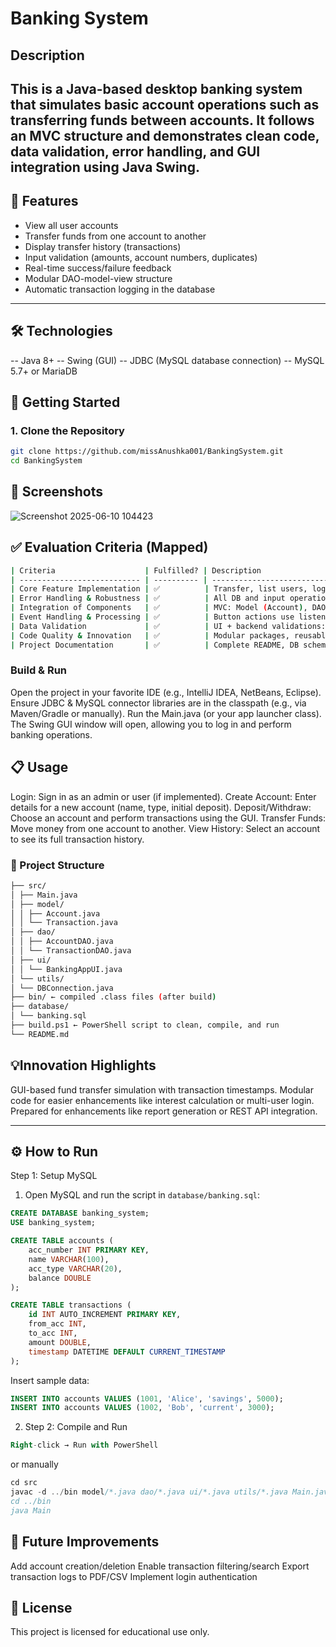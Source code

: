 # Banking System


## Description

This is a **Java-based desktop banking system** that simulates basic account operations such as transferring funds between accounts. It follows an MVC structure and demonstrates clean code, data validation, error handling, and GUI integration using Java Swing.
---

## 🌟 Features

- View all user accounts
- Transfer funds from one account to another
- Display transfer history (transactions)
- Input validation (amounts, account numbers, duplicates)
- Real-time success/failure feedback
- Modular DAO-model-view structure
- Automatic transaction logging in the database

---

## 🛠️ Technologies

-- Java 8+
-- Swing (GUI)
-- JDBC (MySQL database connection)
-- MySQL 5.7+ or MariaDB



## 🚀 Getting Started

### 1. Clone the Repository  
```bash
git clone https://github.com/missAnushka001/BankingSystem.git
cd BankingSystem
  ```

## 📸 Screenshots
![Screenshot 2025-06-10 104423](https://github.com/user-attachments/assets/3fd95848-d611-4504-9b07-dc5563957c64)


## ✅ Evaluation Criteria (Mapped)

```bash
| Criteria                    | Fulfilled? | Description                                   |
| --------------------------- | ---------- | --------------------------------------------- |
| Core Feature Implementation | ✅          | Transfer, list users, log transactions        |
| Error Handling & Robustness | ✅          | All DB and input operations use `try-catch`   |
| Integration of Components   | ✅          | MVC: Model (Account), DAO, View (Swing UI)    |
| Event Handling & Processing | ✅          | Button actions use listener delegation        |
| Data Validation             | ✅          | UI + backend validations: amounts, duplicates |
| Code Quality & Innovation   | ✅          | Modular packages, reusable code, log history  |
| Project Documentation       | ✅          | Complete README, DB schema, file structure    |
```
### Build & Run

Open the project in your favorite IDE (e.g., IntelliJ IDEA, NetBeans, Eclipse).
Ensure JDBC & MySQL connector libraries are in the classpath (e.g., via Maven/Gradle or manually).
Run the Main.java (or your app launcher class).
The Swing GUI window will open, allowing you to log in and perform banking operations.

## 📋 Usage

Login: Sign in as an admin or user (if implemented).
Create Account: Enter details for a new account (name, type, initial deposit).
Deposit/Withdraw: Choose an account and perform transactions using the GUI.
Transfer Funds: Move money from one account to another.
View History: Select an account to see its full transaction history.

### 🧩 Project Structure

```bash
├── src/
│ ├── Main.java
│ ├── model/
│ │ ├── Account.java
│ │ └── Transaction.java
│ ├── dao/
│ │ ├── AccountDAO.java
│ │ └── TransactionDAO.java
│ ├── ui/
│ │ └── BankingAppUI.java
│ └── utils/
│ └── DBConnection.java
├── bin/ ← compiled .class files (after build)
├── database/
│ └── banking.sql
├── build.ps1 ← PowerShell script to clean, compile, and run
└── README.md
```
## 💡Innovation Highlights

GUI-based fund transfer simulation with transaction timestamps.
Modular code for easier enhancements like interest calculation or multi-user login.
Prepared for enhancements like report generation or REST API integration.


---

## ⚙️ How to Run
Step 1: Setup MySQL
1. Open MySQL and run the script in `database/banking.sql`:

```sql
CREATE DATABASE banking_system;
USE banking_system;

CREATE TABLE accounts (
    acc_number INT PRIMARY KEY,
    name VARCHAR(100),
    acc_type VARCHAR(20),
    balance DOUBLE
);

CREATE TABLE transactions (
    id INT AUTO_INCREMENT PRIMARY KEY,
    from_acc INT,
    to_acc INT,
    amount DOUBLE,
    timestamp DATETIME DEFAULT CURRENT_TIMESTAMP
);
```
Insert sample data:
```sql
INSERT INTO accounts VALUES (1001, 'Alice', 'savings', 5000);
INSERT INTO accounts VALUES (1002, 'Bob', 'current', 3000);
```

2. Step 2: Compile and Run
```sql
Right-click → Run with PowerShell
```
or manually
```sql
cd src
javac -d ../bin model/*.java dao/*.java ui/*.java utils/*.java Main.java
cd ../bin
java Main
``` 
## 🚀 Future Improvements
Add account creation/deletion
Enable transaction filtering/search
Export transaction logs to PDF/CSV
Implement login authentication

## 📄 License
This project is licensed for educational use only.

